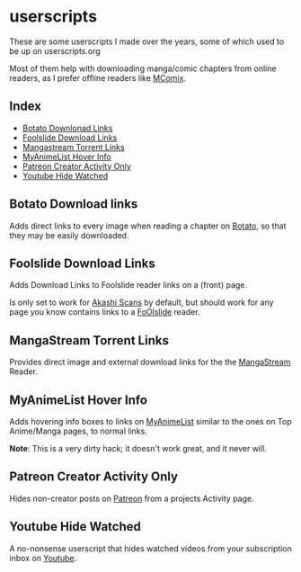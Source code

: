 userscripts
==================

These are some userscripts I made over the years,
some of which used to be up on userscripts.org  

Most of them help with downloading manga/comic chapters from online readers,
as I prefer offline readers like [MComix](http://sourceforge.net/projects/mcomix/).

Index
-----
 * [Botato Downlonad Links](#botato-download-links)
 * [Foolslide Download Links](#foolslide-download-links)
 * [Mangastream Torrent Links](#mangastream-torrent-links)
 * [MyAnimeList Hover Info](#myanimelist-hover-info)
 * [Patreon Creator Activity Only](#patreon-creator-activity-only)
 * [Youtube Hide Watched](#youtube-hide-watched)

<h2 id="botato-download-links">Botato Download links</h2>

Adds direct links to every image when reading a chapter on [Botato](http://http://www.batoto.net),
so that they may be easily downloaded.


<h2 id="foolslide-download-links">Foolslide Download Links</h2>

Adds Download Links to Foolslide reader links on a (front) page.

Is only set to work for [Akashi Scans](http://akashiscans.com/) by default,
but should work for any page you know contains links to a [FoOlslide](https://foolcode.github.io/FoOlSlide/) reader.



<h2 id="mangastream-torrent-links">MangaStream Torrent Links</h2>

Provides direct image and external download links for the the 
[MangaStream](http://mangastream.com/) Reader.

<h2 id="myanimelist-hover-info">MyAnimeList Hover Info</h2>

Adds hovering info boxes to links on [MyAnimeList](http://myanimelist.net) 
similar to the ones on Top Anime/Manga pages, to normal links.  

**Note**: This is a very dirty hack; it doesn't work great, and it never will.

<h2 id="patreon-creator-activity-only">Patreon Creator Activity Only</h2>

Hides non-creator posts on [Patreon](https://www.patreon.com/)
from a projects Activity page.

<h2 id="youtube-hide-watched">Youtube Hide Watched</h2>

A no-nonsense userscript that hides watched videos from your subscription inbox on [Youtube](https://www.youtube.com/feed/subscriptions).
